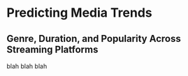 # Predicting Media Trends
## Genre, Duration, and Popularity Across Streaming Platforms

blah blah blah
